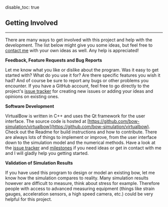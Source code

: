 disable_toc: true

## Getting Involved
---

There are many ways to get involved with this project and help with the development.
The list below might give you some ideas, but feel free to [contact me](contact.md) with your own ideas as well.
Any help is appreciated!

**Feedback, Feature Requests and Bug Reports**

Let me know what you like or dislike about the program.
Was it easy to get started with?
What do you use it for? Are there specific features you wish it had?
And of course be sure to report any bugs or other problems you encounter.
If you have a GitHub account, feel free to go directly to the project's [issue tracker](https://github.com/bow-simulation/virtualbow/issues) for creating new issues or adding your ideas and opinions on existing ones.

**Software Development**

VirtualBow is written in C++ and uses the Qt framework for the user interface.
The source code is hosted at [https://github.com/bow-simulation/virtualbow](https://github.com/bow-simulation/virtualbow).
Check out the Readme for build instructions and how to contribute.
There are always lots of things to implement or improve, from the user interface down to the simulation model and the numerical methods.
Have a look at the [issue tracker](https://github.com/bow-simulation/virtualbow/issues) and [milestones](https://github.com/bow-simulation/virtualbow/milestones) if you need ideas or get in contact with me and I will gladly help you getting started.

**Validation of Simulation Results**

If you have used this program to design or model an existing bow, let me know how the simulation compares to reality.
Many simulation results however are difficult to measure, think about stress for example.
Therefore people with access to advanced measuring equipment (things like strain gauges, acceleration sensors, a high speed camera, etc.) could be very helpful for this project.